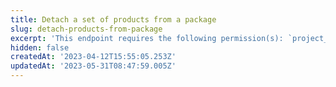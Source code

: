```yaml
---
title: Detach a set of products from a package
slug: detach-products-from-package
excerpt: 'This endpoint requires the following permission(s): `project_configuration:packages:read_write`.'
hidden: false
createdAt: '2023-04-12T15:55:05.253Z'
updatedAt: '2023-05-31T08:47:59.005Z'
---
```

